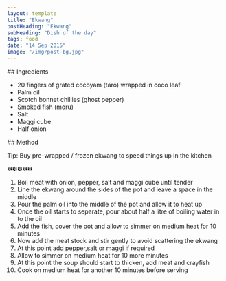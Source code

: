 ```yaml
---
layout: template
title: "Ekwang"
postHeading: "Ekwang"
subHeading: "Dish of the day"
tags: food
date: "14 Sep 2015"
image: "/img/post-bg.jpg"
---
```



<div id="post-excerpt">
## Ingredients

* 20 fingers of grated cocoyam (taro) wrapped in coco leaf
* Palm oil
* Scotch bonnet chillies (ghost pepper)
* Smoked fish (moru)
* Salt
* Maggi cube
* Half onion
</div>
<!--excerpt-->
## Method

Tip: Buy pre-wrapped / frozen ekwang to speed things up in the kitchen

❇❇❇❇❇

1. Boil meat with onion, pepper, salt and maggi cube until tender
2. Line the ekwang around the sides of the pot and leave a space in the middle
3. Pour the palm oil into the middle of the pot and allow it to heat up
4. Once the oil starts to separate, pour about half a litre of boiling water in to the oil
5. Add the fish, cover the pot and allow to simmer on medium heat for 10 minutes
6. Now add the meat stock and stir gently to avoid scattering the ekwang
7. At this point add pepper,salt or maggi if required
8. Allow to simmer on medium heat for 10 more minutes
9. At this point the soup should start to thicken, add meat and crayfish
10. Cook on medium heat for another 10 minutes before serving